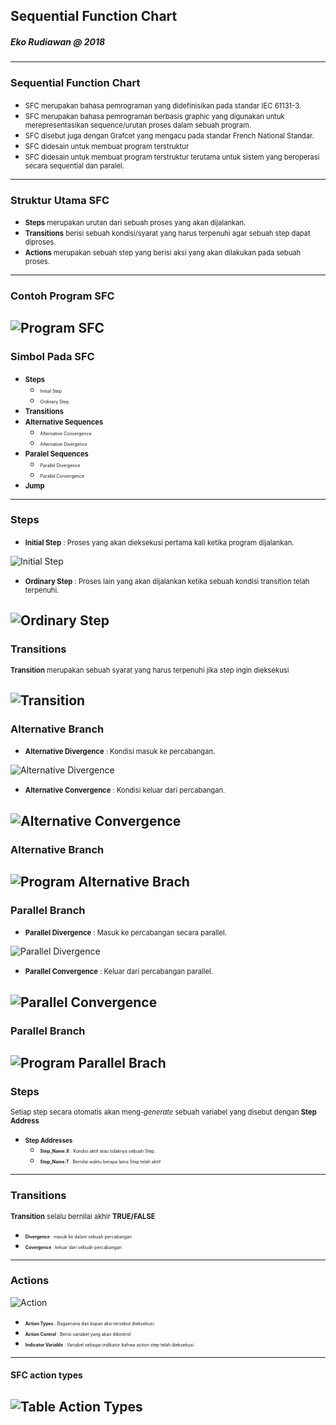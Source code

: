 ## Sequential Function Chart
##### Eko Rudiawan @ 2018
---

### Sequential Function Chart
* <span style="font-size:0.8em; ">SFC merupakan bahasa pemrograman yang didefinisikan pada standar IEC 61131-3.</span>
* <span style="font-size:0.8em; ">SFC merupakan bahasa pemrograman berbasis graphic yang digunakan untuk merepresentasikan sequence/urutan proses dalam sebuah program. </span>
* <span style="font-size:0.8em; ">SFC disebut juga dengan Grafcet yang mengacu pada standar French National Standar. </span>
* <span style="font-size:0.8em; ">SFC didesain untuk membuat program terstruktur </span>
* <span style="font-size:0.8em; ">SFC didesain untuk membuat program terstruktur terutama untuk sistem yang beroperasi secara sequential dan paralel. </span>
---

### Struktur Utama SFC
* <span style="font-size:0.8em; ">**Steps** merupakan urutan dari sebuah proses yang akan dijalankan. </span>
* <span style="font-size:0.8em; ">**Transitions** berisi sebuah kondisi/syarat yang harus terpenuhi agar sebuah step dapat diproses. </span>
* <span style="font-size:0.8em; ">**Actions** merupakan sebuah step yang berisi aksi yang akan dilakukan pada sebuah proses. </span>
---

### Contoh Program SFC
![Program SFC](assets/image/program_sfc.png)
---

### Simbol Pada SFC

* <span style="font-size:0.8em; ">**Steps** </span>
    * <span style="font-size:0.5em; ">Initial Step </span>
    * <span style="font-size:0.5em; ">Ordinary Step </span>
* <span style="font-size:0.8em; ">**Transitions** </span>
* <span style="font-size:0.8em; ">**Alternative Sequences** </span>
    * <span style="font-size:0.5em; ">Alternative Convergence </span>
    * <span style="font-size:0.5em; ">Alternative Divergence </span>
* <span style="font-size:0.8em; ">**Paralel Sequences** </span>
    * <span style="font-size:0.5em; ">Parallel Divergence </span>
    * <span style="font-size:0.5em; ">Parallel Convergence </span>
* <span style="font-size:0.8em; ">**Jump** </span>

---

### Steps
* <span style="font-size:0.8em; ">**Initial Step** : Proses yang akan dieksekusi pertama kali ketika program dijalankan. </span>

![Initial Step](assets/image/initial_step.png)

* <span style="font-size:0.8em; ">**Ordinary Step** : Proses lain yang akan dijalankan ketika sebuah kondisi transition telah terpenuhi. </span>

![Ordinary Step](assets/image/ordinary_step.png)
---

### Transitions
<span style="font-size:0.8em; ">**Transition** merupakan sebuah syarat yang harus terpenuhi jika step ingin dieksekusi </span>

![Transition](assets/image/transition.png)
---

### Alternative Branch
* <span style="font-size:0.8em; ">**Alternative Divergence** : Kondisi masuk ke percabangan. </span>

![Alternative Divergence](assets/image/alternative_divergence.png)

* <span style="font-size:0.8em; ">**Alternative Convergence** : Kondisi keluar dari percabangan. </span>

![Alternative Convergence](assets/image/alternative_convergence.png)
---

### Alternative Branch
![Program Alternative Brach](assets/image/program_alternative_branch.png)
---

### Parallel Branch
* <span style="font-size:0.8em; ">**Parallel Divergence** : Masuk ke percabangan secara parallel. </span>

![Parallel Divergence](assets/image/parallel_divergence.png)

* <span style="font-size:0.8em; ">**Parallel Convergence** : Keluar dari percabangan parallel. </span>

![Parallel Convergence](assets/image/parallel_convergence.png)
---

### Parallel Branch
![Program Parallel Brach](assets/image/program_parallel_branch.png)
---

### Steps 

<span style="font-size:0.8em; ">Setiap step secara otomatis akan meng-*generate* sebuah variabel yang disebut dengan **Step Address** </span>

* <span style="font-size:0.7em; ">**Step Addresses**</span>
    * <span style="font-size:0.5em; ">**Step_Name.X** : Kondisi aktif atau tidaknya sebuah Step.</span>
    * <span style="font-size:0.5em; ">**Step_Name.T** : Bernilai waktu berapa lama Step telah aktif</span>
---

### Transitions
<span style="font-size:0.8em; ">**Transition** selalu bernilai akhir **TRUE/FALSE**</span>
* <span style="font-size:0.5em; ">**Divergence** : masuk ke dalam sebuah percabangan</span>
* <span style="font-size:0.5em; ">**Covergence** : keluar dari sebuah percabangan</span>
---

### Actions
![Action](assets/image/program_action.png)
* <span style="font-size:0.5em; ">**Action Types** : Bagaimana dan kapan aksi tersebut dieksekusi. </span>
* <span style="font-size:0.5em; ">**Action Control** : Berisi variabel yang akan dikontrol</span>
* <span style="font-size:0.5em; ">**Indicator Variable** : Variabel sebagai indikator bahwa action step telah dieksekusi</span>
---

#### SFC action types
![Table Action Types](assets/image/table_action_types.png)
---